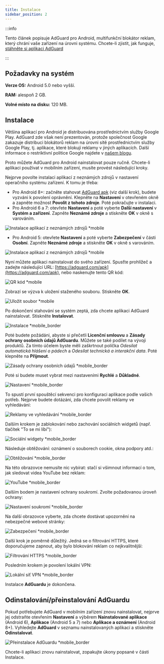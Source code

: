 ```yaml
---
title: Instalace
sidebar_position: 2
---
```


:::info

Tento článek popisuje AdGuard pro Android, multifunkční blokátor reklam, který chrání vaše zařízení na úrovni systému. Chcete-li zjistit, jak funguje, [stáhněte si aplikaci AdGuard](https://adguard.com/download.html?auto=true)

:::

## Požadavky na systém

**Verze OS:** Android 5.0 nebo vyšší.

**RAM:** alespoň 2 GB.

**Volné místo na disku:** 120 MB.

## Instalace

Většina aplikací pro Android je distribuována prostřednictvím služby Google Play. AdGuard zde však není prezentován, protože společnost Google zakazuje distribuci blokátorů reklam na úrovni sítě prostřednictvím služby Google Play, tj. aplikace, které blokují reklamy v jiných aplikacích. Další informace o restriktivní politice Google najdete v [našem blogu](https://blog.adguard.com/en/google-removes-adguard-android-app-google-play/).

Proto můžete AdGuard pro Android nainstalovat pouze ručně. Chcete-li aplikaci používat v mobilním zařízení, musíte provést následující kroky.

Nejprve povolte instalaci aplikací z neznámých zdrojů v nastavení operačního systému zařízení. K tomu je třeba:

* Pro Android 8+: začněte stahovat [AdGuard apk](https://adguard.com/download.html?auto=1) (viz další krok), budete vyzváni k povolení oprávnění. Klepněte na **Nastavení** v otevřeném okně a zapněte možnost **Povolit z tohoto zdroje**. Poté pokračujte v instalaci.
* Pro Android 6 a 7: otevřete **Nastavení** a poté vyberte **Další nastavení** v **Systém a zařízení**. Zapněte **Neznámé zdroje** a stiskněte **OK** v okně s varováním.

![Instalace aplikací z neznámých zdrojů *mobile](https://cdn.adtidy.org/content/kb/ad_blocker/android/installation/unknown_sources1.png)

* Pro Android 5: otevřete **Nastavení** a poté vyberte **Zabezpečení** v části **Osobní**. Zapněte **Neznámé zdroje** a stiskněte **OK** v okně s varováním.

![Instalace aplikací z neznámých zdrojů *mobile](https://cdn.adtidy.org/content/kb/ad_blocker/android/installation/unknown_sources2.png)

Nyní můžete aplikaci nainstalovat do svého zařízení. Spusťte prohlížeč a zadejte následující URL: [https://adguard.com/apk](https://adguard.com/apk), nebo naskenujte tento QR kód:

![QR kód *mobile](https://cdn.adtidy.org/content/kb/ad_blocker/android/installation/qr.png)

Zobrazí se výzva k uložení staženého souboru. Stiskněte **OK**.

![Uložit soubor *mobile](https://cdn.adtidy.org/content/kb/ad_blocker/android/installation/save_the_file.png)

Po dokončení stahování se systém zeptá, zda chcete aplikaci AdGuard nainstalovat. Stiskněte **Instalovat**.

![Instalace *mobile_border](https://cdn.adtidy.org/content/kb/ad_blocker/android/installation/1.png)

Poté budete požádáni, abyste si přečetli **Licenční smlouvu** a **Zásady ochrany osobních údajů AdGuardu**. Můžete se také podílet na vývoji produktů. Za tímto účelem byste měli zaškrtnout políčka *Odesílat automatická hlášení o pádech* a *Odesílat technická a interakční data*. Poté klepněte na **Přijmout**.

![Zásady ochrany osobních údajů *mobile_border](https://cdn.adtidy.org/content/kb/ad_blocker/android/installation/2.png)

Poté si budete muset vybrat mezi nastaveními **Rychlé** a **Důkladné**.

![Nastavení *mobile_border](https://cdn.adtidy.org/content/kb/ad_blocker/android/installation/3.png)

To spustí první spouštěcí sekvenci pro konfiguraci aplikace podle vašich potřeb. Nejprve budete dotázáni, zda chcete povolit reklamy ve vyhledávání:

![Reklamy ve vyhledávání *mobile_border](https://cdn.adtidy.org/content/kb/ad_blocker/android/installation/5.png)

Dalším krokem je zablokování nebo zachování sociálních widgetů (např. tlačítek "To se mi líbí"):

![Sociální widgety *mobile_border](https://cdn.adtidy.org/content/kb/ad_blocker/android/installation/6.png)

Následuje obtěžování: oznámení o souborech cookie, okna podpory atd.:

![Obtěžování *mobile_border](https://cdn.adtidy.org/content/kb/ad_blocker/android/installation/7.png)

Na této obrazovce nemusíte nic vybírat: stačí si všimnout informací o tom, jak sledovat videa YouTube bez reklam:

![YouTube *mobile_border](https://cdn.adtidy.org/content/kb/ad_blocker/android/installation/youtube.jpg)

Dalším bodem je nastavení ochrany soukromí. Zvolte požadovanou úroveň ochrany:

![Nastavení soukromí *mobile_border](https://cdn.adtidy.org/content/kb/ad_blocker/android/installation/8.png)

Na další obrazovce vyberte, zda chcete dostávat upozornění na nebezpečné webové stránky:

![Zabezpečení *mobile_border](https://cdn.adtidy.org/content/kb/ad_blocker/android/installation/9.png)

Další krok je poměrně důležitý. Jedná se o filtrování HTTPS, které doporučujeme zapnout, aby bylo blokování reklam co nejkvalitnější:

![Filtrování HTTPS *mobile_border](https://cdn.adtidy.org/content/kb/ad_blocker/android/installation/10.png)

Posledním krokem je povolení lokální VPN:

![Lokální síť VPN *mobile_border](https://cdn.adtidy.org/content/kb/ad_blocker/android/installation/11.png)

Instalace **AdGuardu** je dokončena.

## Odinstalování/přeinstalování AdGuardu

Pokud potřebujete AdGuard v mobilním zařízení znovu nainstalovat, nejprve jej odstraňte otevřením **Nastavení** a výběrem **Nainstalované aplikace** (Android 6), **Aplikace** (Android 5 a 7) nebo **Aplikace a oznámení** (Android 8+). Vyhledejte **AdGuard** v seznamu nainstalovaných aplikací a stiskněte **Odinstalovat**.

![Přeinstalace AdGuardu *mobile_border](https://cdn.adtidy.org/content/kb/ad_blocker/android/installation/12.png)

Chcete-li aplikaci znovu nainstalovat, zopakujte úkony popsané v části Instalace.
